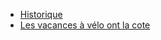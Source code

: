 

- [Historique](onenote:https://skfgroup-my.sharepoint.com/personal/pierre_bouculat_skf_com/Documents/OneNote/Perso_2022/3.10%20BKNgo.one#Historique&section-id={1FEC29DA-1685-452C-A86C-ED0142D92B6F}&page-id={6DB63F9C-837E-4F32-A3F9-F7BD17ABAD18}&end)
- [Les vacances à vélo ont la cote](onenote:https://skfgroup-my.sharepoint.com/personal/pierre_bouculat_skf_com/Documents/OneNote/Perso_2022/3.10%20BKNgo.one#Les%20vacances%20à%20vélo%20ont%20la%20cote&section-id={1FEC29DA-1685-452C-A86C-ED0142D92B6F}&page-id={11D0B15E-6968-A249-A245-CD291A919745}&end)   